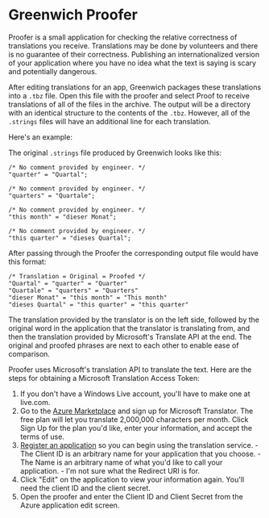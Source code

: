 # Greenwich Proofer

Proofer is a small application for checking the relative correctness of translations you receive. Translations may be done by volunteers and there is no guarantee of their correctness. Publishing an internationalized version of your application where you have no idea what the text is saying is scary and potentially dangerous.

After editing translations for an app, Greenwich packages these translations into a `.tbz` file. Open this file with the proofer and select Proof to receive translations of all of the files in the archive. The output will be a directory with an identical structure to the contents of the `.tbz`. However, all of the `.strings` files will have an additional line for each translation.

Here's an example:

The original `.strings` file produced by Greenwich looks like this:

	/* No comment provided by engineer. */
	"quarter" = "Quartal";

	/* No comment provided by engineer. */
	"quarters" = "Quartale";

	/* No comment provided by engineer. */
	"this month" = "dieser Monat";

	/* No comment provided by engineer. */
	"this quarter" = "dieses Quartal";

After passing through the Proofer the corresponding output file would have this format:

	/* Translation = Original = Proofed */
	"Quartal" = "quarter" = "Quarter"
	"Quartale" = "quarters" = "Quarters"
	"dieser Monat" = "this month" = "This month"
	"dieses Quartal" = "this quarter" = "this quarter"

The translation provided by the translator is on the left side, followed by the original word in the application that the translator is translating from, and then the translation provided by Microsoft's Translate API at the end. The original and proofed phrases are next to each other to enable ease of comparison.

Proofer uses Microsoft's translation API to translate the text. Here are the steps for obtaining a Microsoft Translation Access Token:

  1. If you don't have a Windows Live account, you'll have to make one at live.com.
  1. Go to the [Azure Marketplace](https://datamarket.azure.com/dataset/1899a118-d202-492c-aa16-ba21c33c06cb) and sign up for Microsoft Translator. The free plan will let you translate 2,000,000 characters per month. Click Sign Up for the plan you'd like, enter your information, and accept the terms of use.
  1. [Register an application](https://datamarket.azure.com/developer/applications/) so you can begin using the translation service. 
    - The Client ID is an arbitrary name for your application that you choose.
    - The Name is an arbitrary name of what you'd like to call your application.
    - I'm not sure what the Redirect URI is for.
  1. Click "Edit" on the application to view your information again. You'll need the client ID and the client secret.
  1. Open the proofer and enter the Client ID and Client Secret from the Azure application edit screen.
